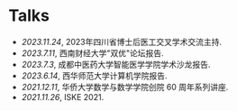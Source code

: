 # <i class="fas fa-comment-dots"></i> Talks
- *2023.11.24*, 2023年四川省博士后医工交叉学术交流主持. 
- *2023.7.11*, 西南财经大学"双优"论坛报告. 
- *2023.7.3*, 成都中医药大学智能医学学院学术沙龙报告. 
- *2023.6.14*, 西华师范大学计算机学院报告. 
- *2021.12.11*, 华侨大学数学与数学学院创院 60 周年系列讲座. 
- *2021.11.26*, ISKE 2021.
